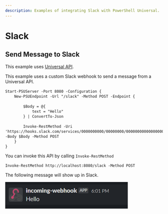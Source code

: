 ```yaml
---
description: Examples of integrating Slack with PowerShell Universal.
---
```


# Slack

## Send Message to Slack

This example uses [Universal API](../api/about.md).

This example uses a custom Slack webhook to send a message from a Universal API. 

```text
Start-PSUServer -Port 8080 -Configuration {
    New-PSUEndpoint -Url "/slack" -Method POST -Endpoint {

        $Body = @{
            text = "Hello"
        } | ConvertTo-Json

        Invoke-RestMethod -Uri 'https://hooks.slack.com/services/0000000000/00000000/00000000000000000' -Body $Body -Method POST
    }
} 
```

You can invoke this API by calling `Invoke-RestMethod`

```text
Invoke-RestMethod http://localhost:8080/slack -Method POST
```

The following message will show up in Slack.

![](../.gitbook/assets/image%20%28199%29.png)

